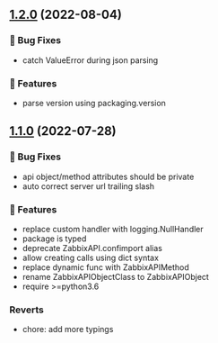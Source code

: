 <a name="1.2.0"></a>

## [1.2.0](https://github.com/lukecyca/pyzabbix/compare/1.1.0...1.2.0) (2022-08-04)

### :bug: Bug Fixes

- catch ValueError during json parsing

### :rocket: Features

- parse version using packaging.version

<a name="1.1.0"></a>

## [1.1.0](https://github.com/lukecyca/pyzabbix/compare/1.0.0...1.1.0) (2022-07-28)

### :bug: Bug Fixes

- api object/method attributes should be private
- auto correct server url trailing slash

### :rocket: Features

- replace custom handler with logging.NullHandler
- package is typed
- deprecate ZabbixAPI.confimport alias
- allow creating calls using dict syntax
- replace dynamic func with ZabbixAPIMethod
- rename ZabbixAPIObjectClass to ZabbixAPIObject
- require >=python3.6

### Reverts

- chore: add more typings
